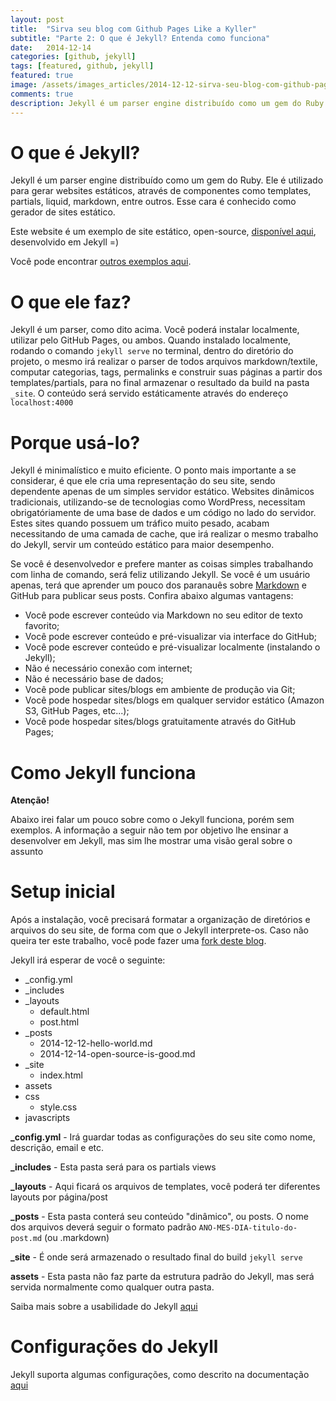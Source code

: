 ```yaml
---
layout: post
title:  "Sirva seu blog com Github Pages Like a Kyller"
subtitle: "Parte 2: O que é Jekyll? Entenda como funciona"
date:   2014-12-14
categories: [github, jekyll]
tags: [featured, github, jekyll]
featured: true
image: /assets/images_articles/2014-12-12-sirva-seu-blog-com-github-pages-like-a-kyller/post-jekyll-e-github-pages.jpg
comments: true
description: Jekyll é um parser engine distribuído como um gem do Ruby. Ele é utilizado para gerar websites estáticos, através de componentes como templates, partials, liquid, markdown, entre outros.
---
```


# O que é Jekyll?

Jekyll é um parser engine distribuído como um gem do Ruby. Ele é utilizado para gerar websites estáticos, através de componentes como templates, partials, liquid, markdown, entre outros. Esse cara é conhecido como gerador de sites estático.


Este website é um exemplo de site estático, open-source, [disponível aqui](https://github.com/stpa-co/meditator), desenvolvido em Jekyll =)

Você pode encontrar [outros exemplos aqui](https://github.com/jekyll/jekyll/wiki/Sites).


# O que ele faz?

Jekyll é um parser, como dito acima. Você poderá instalar localmente, utilizar pelo GitHub Pages, ou ambos. Quando instalado localmente, rodando o comando `jekyll serve` no terminal, dentro do diretório do projeto, o mesmo irá realizar o parser de todos arquivos markdown/textile, computar categorias, tags, permalinks e construir suas páginas a partir dos templates/partials, para no final armazenar o resultado da build na pasta `_site`. O conteúdo será servido estáticamente através do endereço `localhost:4000`

# Porque usá-lo?
Jekyll é minimalístico e muito eficiente. O ponto mais importante a se considerar, é que ele cria uma representação do seu site, sendo dependente apenas de um simples servidor estático. Websites dinâmicos tradicionais, utilizando-se de tecnologias como WordPress, necessitam obrigatóriamente de uma base de dados e um código no lado do servidor. Estes sites quando possuem um tráfico muito pesado, acabam necessitando de uma camada de cache, que irá realizar o mesmo trabalho do Jekyll, servir um conteúdo estático para maior desempenho.

Se você é desenvolvedor e prefere manter as coisas simples trabalhando com linha de comando, será feliz utilizando  Jekyll. Se você é um usuário apenas, terá que aprender um pouco dos paranauês sobre <a href="https://help.github.com/articles/markdown-basics/" target="_blank">Markdown</a> e GitHub para publicar seus posts. Confira abaixo algumas vantagens:

- Você pode escrever conteúdo via Markdown no seu editor de texto favorito;
- Você pode escrever conteúdo e pré-visualizar via interface do GitHub;
- Você pode escrever conteúdo e pré-visualizar localmente (instalando o Jekyll);
- Não é necessário conexão com internet;
- Não é necessário base de dados;
- Você pode publicar sites/blogs em ambiente de produção via Git;
- Você pode hospedar sites/blogs em qualquer servidor estático (Amazon S3, GitHub Pages, etc...);
- Você pode hospedar sites/blogs gratuitamente através do GitHub Pages;

# Como Jekyll funciona
**Atenção!**

Abaixo irei falar um pouco sobre como o Jekyll funciona, porém sem exemplos. A informação a seguir não tem por objetivo lhe ensinar a desenvolver em Jekyll, mas sim lhe mostrar uma visão geral sobre o assunto

# Setup inicial
Após a instalação, você precisará formatar a organização de diretórios e arquivos do seu site, de forma com que o Jekyll interprete-os. Caso não queira ter este trabalho, você pode fazer uma [fork deste blog](https://github.com/stpa-co/meditator).

Jekyll irá esperar de você o seguinte:

- _config.yml
- _includes
- _layouts
  - default.html
  - post.html
- _posts
  - 2014-12-12-hello-world.md
  - 2014-12-14-open-source-is-good.md
- _site
  - index.html
- assets
- css
  - style.css
- javascripts

**_config.yml** - Irá guardar todas as configurações do seu site como nome, descrição, email e etc.

**_includes** - Esta pasta será para os partials views

**_layouts** - Aqui ficará os arquivos de templates, você poderá ter diferentes layouts por página/post

**_posts** - Esta pasta conterá seu conteúdo "dinâmico", ou posts. O nome dos arquivos deverá seguir o formato padrão `ANO-MES-DIA-titulo-do-post.md` (ou .markdown)

**_site** - É onde será armazenado o resultado final do build `jekyll serve`

**assets** - Esta pasta não faz parte da estrutura padrão do Jekyll, mas será servida normalmente como qualquer outra pasta.

Saiba mais sobre a usabilidade do Jekyll [aqui](http://jekyllrb.com/docs/usage/)

# Configurações do Jekyll

Jekyll suporta algumas configurações, como descrito na documentação [aqui](http://jekyllrb.com/docs/configuration/)
